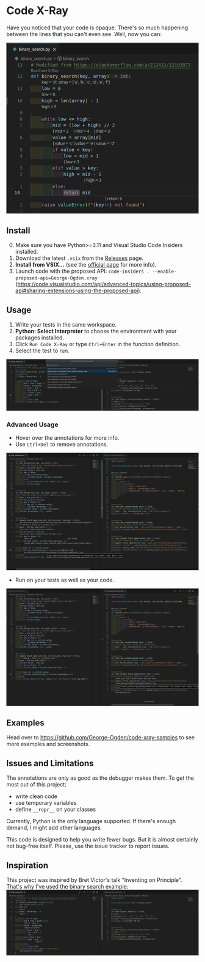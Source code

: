 # Code X-Ray
Have you noticed that your code is opaque.
There's so much happening between the lines that you can't even see.
Well, now you can:

![binary search Code X-Ray example](https://github.com/George-Ogden/code-xray-samples/blob/master/images/binary-search-annotations.png)
## Install
0. Make sure you have Python>=3.11 and Visual Studio Code Insiders installed.
1. Download the latest `.vsix` from the [Releases](https://github.com/George-Ogden/code-xray/releases) page.
1. **Install from VSIX...** (see the [official page](https://code.visualstudio.com/api/advanced-topics/using-proposed-api#sharing-extensions-using-the-proposed-api) for more info).
1. Launch code with the proposed API: `code-insiders . --enable-proposed-api=George-Ogden.xray` (https://code.visualstudio.com/api/advanced-topics/using-proposed-api#sharing-extensions-using-the-proposed-api).

## Usage
1. Write your tests in the same workspace.
1. **Python: Select Interpreter** to choose the environment with your packages installed.
1. Click `Run Code X-Ray` or type `Ctrl+Enter` in the function definition.
1. Select the test to run.

![binary search selection example](https://github.com/George-Ogden/code-xray-samples/blob/master/images/binary-search-select.png)
### Advanced Usage
- Hover over the annotations for more info.
- Use `Ctrl+Del` to remove annotations.

![json annotations hover example](https://github.com/George-Ogden/code-xray-samples/blob/master/images/json-annotations-hover.png)
- Run on your tests as well as your code.

![json annotations test example](https://github.com/George-Ogden/code-xray-samples/blob/master/images/json-test-annotations.png)
## Examples
Head over to https://github.com/George-Ogden/code-xray-samples to see more examples and screenshots.
## Issues and Limitations
The annotations are only as good as the debugger makes them.
To get the most out of this project:
- write clean code
- use temporary variables
- define `__repr__` on your classes

Currently, Python is the only language supported.
If there's enough demand, I might add other languages.

This code is designed to help you write fewer bugs.
But it is almost certainly not bug-free itself.
Please, use the issue tracker to report issues.
## Inspiration
This project was inspired by Bret Victor's talk "Inventing on Principle".
That's why I've used the binary search example:
![binary search Code X-Ray example](https://github.com/George-Ogden/code-xray-samples/blob/master/images/binary-search-missing-annotations.png)
